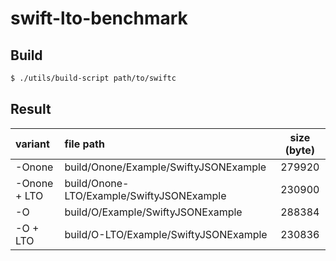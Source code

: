 # swift-lto-benchmark

## Build

```sh
$ ./utils/build-script path/to/swiftc
```


## Result

| variant | file path | size (byte) |
| :-      | :-        | :-:  |
| -Onone | build/Onone/Example/SwiftyJSONExample | 279920 |
| -Onone + LTO | build/Onone-LTO/Example/SwiftyJSONExample | 230900 |
| -O | build/O/Example/SwiftyJSONExample | 288384 |
| -O + LTO | build/O-LTO/Example/SwiftyJSONExample | 230836 |
